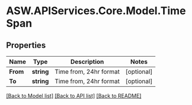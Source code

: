 # ASW.APIServices.Core.Model.TimeSpan
## Properties

Name | Type | Description | Notes
------------ | ------------- | ------------- | -------------
**From** | **string** | Time from, 24hr format | [optional] 
**To** | **string** | Time from, 24hr format | [optional] 

[[Back to Model list]](../README.md#documentation-for-models) [[Back to API list]](../README.md#documentation-for-api-endpoints) [[Back to README]](../README.md)

